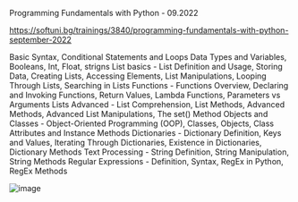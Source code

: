 Programming Fundamentals with Python - 09.2022

https://softuni.bg/trainings/3840/programming-fundamentals-with-python-september-2022

Basic Syntax, Conditional Statements and Loops Data Types and Variables, Booleans, Int, Float, strigns List basics - List Definition and Usage, Storing Data, Creating Lists, Accessing Elements, List Manipulations, Looping Through Lists, Searching in Lists Functions - Functions Overview, Declaring and Invoking Functions, Return Values, Lambda Functions, Parameters vs Arguments Lists Advanced - List Comprehension, List Methods, Advanced Methods, Advanced List Manipulations, The set() Method Objects and Classes - Object-Oriented Programming (OOP), Classes, Objects, Class Attributes and Instance Methods Dictionaries - Dictionary Definition, Keys and Values, Iterating Through Dictionaries, Existence in Dictionaries, Dictionary Methods Text Processing - String Definition, String Manipulation, String Methods Regular Expressions - Definition, Syntax, RegEx in Python, RegEx Methods

![image](https://user-images.githubusercontent.com/114032977/191654383-66852f3f-ead9-4ef0-8b51-feb0dea131eb.png)
